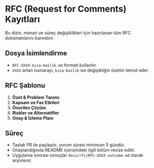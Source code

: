 # RFC (Request for Comments) Kayıtları

Bu dizin, mimari ve süreç değişiklikleri için hazırlanan tüm RFC dokümanlarını barındırır.

## Dosya İsimlendirme
- `RFC-XXXX-kısa-baslik.md` formatı kullanılır.
- `XXXX` artan numarayı, `kısa-baslik` ise değişikliğin özetini temsil eder.

## RFC Şablonu
1. **Özet & Problem Tanımı**
2. **Kapsam ve Faz Etkileri**
3. **Önerilen Çözüm**
4. **Riskler ve Alternatifler**
5. **Onay & İzleme Planı**

## Süreç
- Taslak PR ile paylaşılır, yorum süresi minimum 5 gündür.
- Onaylandığında README içerisindeki ilgili bölüm revize edilir.
- Uygulama sonrası sonuçlar `docs/rfc/RFC-XXXX-outcome.md` olarak arşivlenir.
